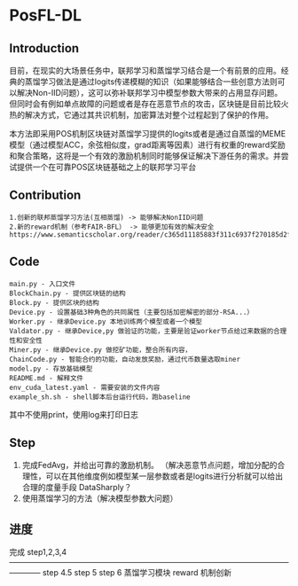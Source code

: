 # PosFL-DL

## Introduction

​	目前，在现实的大场景任务中，联邦学习和蒸馏学习结合是一个有前景的应用。经典的蒸馏学习做法是通过logits传递模糊的知识（如果能够结合一些创意方法则可以解决Non-IID问题），这可以弥补联邦学习中模型参数大带来的占用显存问题。但同时会有例如单点故障的问题或者是存在恶意节点的攻击，区块链是目前比较火热的解决方式，它通过其共识机制，加密算法对整个过程起到了保护的作用。
    

​	本方法即采用POS机制区块链对蒸馏学习提供的logits或者是通过自蒸馏的MEME模型（通过模型ACC，余弦相似度，grad距离等因素）进行有权重的reward奖励和聚合策略，这将是一个有效的激励机制同时能够保证解决下游任务的需求。并尝试提供一个在可靠POS区块链基础之上的联邦学习平台

## Contribution

    1.创新的联邦蒸馏学习方法(互相蒸馏) -> 能够解决NonIID问题
    2.新的reward机制（参考FAIR-BFL） -> 能够更加有效的解决安全
    https://www.semanticscholar.org/reader/c365d11185883f311c6937f270185d2faa6433d3

## Code

```
main.py - 入口文件
BlockChain.py - 提供区块链的结构
Block.py - 提供区块的结构
Device.py - 设置基础3种角色的共同属性（主要包括加密解密的部分-RSA...）
Worker.py - 继承Device.py 本地训练两个模型或者一个模型
Valdator.py - 继承Device,py 做验证的功能，主要是验证worker节点给过来数据的合理性和安全性
Miner.py - 继承Device.py 做挖矿功能，整合所有内容，
ChainCode.py - 智能合约的功能，自动发放奖励，通过代币数量选取miner
model.py - 存放基础模型
README.md - 解释文件
env_cuda_latest.yaml - 需要安装的文件内容
example_sh.sh - shell脚本后台运行代码，跑baseline
```
其中不使用print，使用log来打印日志
## Step

1. 完成FedAvg，并给出可靠的激励机制。
（解决恶意节点问题，增加分配的合理性，可以在其他维度例如模型某一层参数或者是logits进行分析就可以给出合理的度量手段
DataSharply？
2. 使用蒸馏学习的方法（解决模型参数大问题）

## 进度
完成 step1,2,3,4
————————————————————————————————————————
step 4.5 
step 5 
step 6
蒸馏学习模块
reward 机制创新

